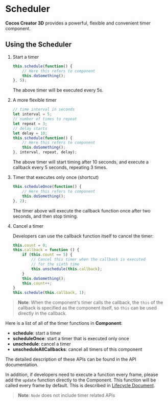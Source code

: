 # Scheduler

__Cocos Creator 3D__ provides a powerful, flexible and convenient timer component.

## Using the Scheduler

1. Start a timer

    ```ts
    this.schedule(function() {
        // Here this refers to component
        this.doSomething();
    }, 5);
    ```

    The above timer will be executed every 5s.

2. A more flexible timer

    ```ts
    // time interval in seconds
    let interval = 5;
    // number of times to repeat
    let repeat = 3;
    // delay starts
    let delay = 10;
    this.schedule(function() {
        // Here this refers to component
        this.doSomething();
    }, interval, repeat, delay);
    ```

    The above timer will start timing after 10 seconds, and execute a callback every 5 seconds, repeating 3 times.

3. Timer that executes only once (shortcut)

    ```ts
    this.scheduleOnce(function() {
        // Here this refers to component
        this.doSomething();
    }, 2);
    ```

    The timer above will execute the callback function once after two seconds, and then stop timing.

4. Cancel a timer

     Developers can use the callback function itself to cancel the timer:

    ```ts
    this.count = 0;
    this.callback = function () {
        if (this.count == 5) {
            // Cancel this timer when the callback is executed 
            // for the sixth time
            this.unschedule(this.callback);
        }
        this.doSomething();
        this.count++;
    }
    this.schedule(this.callback, 1);
    ```

> **Note**: When the component's timer calls the callback, the `this` of the callback is specified as the component itself, so `this` can be used directly in the callback.

Here is a list of all of the timer functions in **Component**:

  - **schedule**: start a timer
  - **scheduleOnce**: start a timer that is executed only once
  - **unschedule**: cancel a timer
  - **unscheduleAllCallbacks**: cancel all timers of this component

The detailed description of these APIs can be found in the API documentation.

In addition, if developers need to execute a function every frame, please add the `update` function directly to the Component. This function will be called every frame by default. This is described in [Lifecycle Document](life-cycle-callbacks.mdItisdescribedindetailin#update).

> **Note**: `Node` does not include timer related APIs
